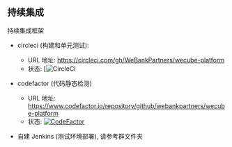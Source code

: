 ## 持续集成

持续集成框架

- circleci (构建和单元测试):

  - URL 地址: https://circleci.com/gh/WeBankPartners/wecube-platform
  - 状态: [![CircleCI](***REMOVED***)

- codefactor (代码静态检测)

  - URL 地址: https://www.codefactor.io/repository/github/webankpartners/wecube-platform
  - 状态: [![CodeFactor](https://www.codefactor.io/repository/github/webankpartners/wecube-platform/badge)](https://www.codefactor.io/repository/github/webankpartners/wecube-platform)

- 自建 Jenkins (测试环境部署), 请参考群文件夹

